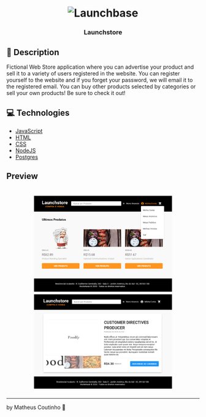 <h1 align="center">
    <img alt="Launchbase" src="https://rocketseat-cdn.s3-sa-east-1.amazonaws.com/bootcamp-launchbase.png" width="250px" />
</h1>

<h3 align="center">
  Launchstore
</h3>


## :speech_balloon: Description
Fictional Web Store application where you can advertise your product and sell it to a variety of users registered in the website. You can register yourself to the website and if you forget your password, we will email it to the registered email. You can buy other products selected by categories or sell your own products! Be sure to check it out!  

## :computer: Technologies

- [JavaScript](https://www.javascript.com)
- [HTML](https://www.w3.org)
- [CSS](https://www.w3.org/Style/CSS/Overview.en.html)
- [NodeJS](https://nodejs.org)
- [Postgres](https://www.postgresql.org/)


## Preview

<h1 align="center">
    <img alt="" src="./public/layout/main-preview.PNG" width="360px" />
    <img alt="" src="./public/layout/product-preview.PNG" width="360px" />


</h1>


---

by Matheus Coutinho :wave: 
